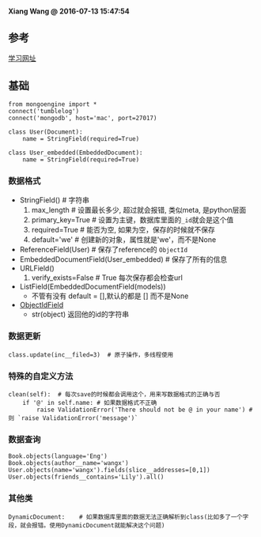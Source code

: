 #### Xiang Wang @ 2016-07-13 15:47:54

## 参考
[学习网址](http://mongoengine.org/)
## 基础
    from mongoengine import *
    connect('tumblelog')
    connect('mongodb', host='mac', port=27017)

    class User(Document):
        name = StringField(required=True)

    class User_embedded(EmbeddedDocument):
        name = StringField(required=True)

### 数据格式
* StringField() # 字符串
    1. max_length   # 设置最长多少, 超过就会报错, 类似meta, 是python层面
    2. primary_key=True # 设置为主键，数据库里面的`_id`就会是这个值
    3. required=True # 能否为空, 如果为空，保存的时候就不保存
    4. default='we' # 创建新的对象，属性就是'we'，而不是None
* ReferenceField(User)  # 保存了reference的 `ObjectId` 
* EmbeddedDocumentField(User_embedded)  # 保存了所有的信息
* URLField()
    1. verify_exists=False  # True 每次保存都会检查url
* ListField(EmbeddedDocumentField(models))
    * 不管有没有 default = [],默认的都是 [] 而不是None
* [ObjectIdField](http://docs.mongoengine.org/apireference.html#mongoengine.fields.ObjectIdField)
    * str(object) 返回他的id的字符串

### 数据更新
    class.update(inc__filed=3)  # 原子操作，多线程使用
### 特殊的自定义方法
    clean(self):  # 每次save的时候都会调用这个，用来写数据格式的正确与否
        if '@' in self.name: # 如果数据格式不正确
            raise ValidationError('There should not be @ in your name') # 则 `raise ValidationError('message')`

### 数据查询
    Book.objects(language='Eng')
    Book.objects(author__name='wangx')
    User.objects(name='wangx').fields(slice__addresses=[0,1])
    User.objects(friends__contains='Lily').all()

### 其他类
    DynamicDocument:    # 如果数据库里面的数据无法正确解析到class(比如多了一个字段，就会报错。使用DynamicDocument就能解决这个问题)
